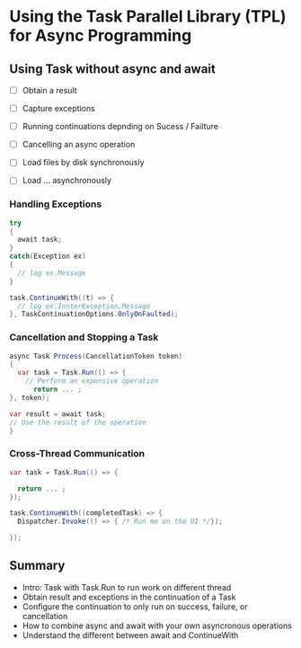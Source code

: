 # Using the Task Parallel Library (TPL) for Async Programming

## Using Task without async and await

- [ ] Obtain a result
- [ ] Capture exceptions
- [ ] Running continuations depnding on Sucess / Failture
- [ ] Cancelling an async operation

- [ ] Load files by disk synchronously
- [ ] Load ... asynchronously

### Handling Exceptions

```c#
try
{
  await task;
}
catch(Exception ex)
{
  // log ex.Message
}

task.ContinueWith((t) => {
  // log ex.InnterException.Message
}, TaskContinuationOptions.OnlyOnFaulted);
```

### Cancellation and Stopping a Task

```c#
async Task Process(CancellationToken token)
{
  var task = Task.Run(() => {
    // Perform an expensive operation
      return ... ;
}, token);

var result = await task;
// Use the result of the operation
}
```

### Cross-Thread Communication

```c#
var task = Task.Run(() => {

  return ... ;
});

task.ContinueWith((completedTask) => {
  Dispatcher.Invoke(() => { /* Run me on the UI */});

});
```

## Summary

- Intro: Task with Task.Run to run work on different thread
- Obtain result and exceptions in the continuation of a Task
- Configure the continuation to only run on success, failure, or cancellation
- How to combine async and await with your own asyncronous operations
- Understand the different between await and ContinueWith

